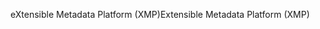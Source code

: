 <span data-ttu-id="cc103-101">eXtensible Metadata Platform (XMP)</span><span class="sxs-lookup"><span data-stu-id="cc103-101">Extensible Metadata Platform (XMP)</span></span>